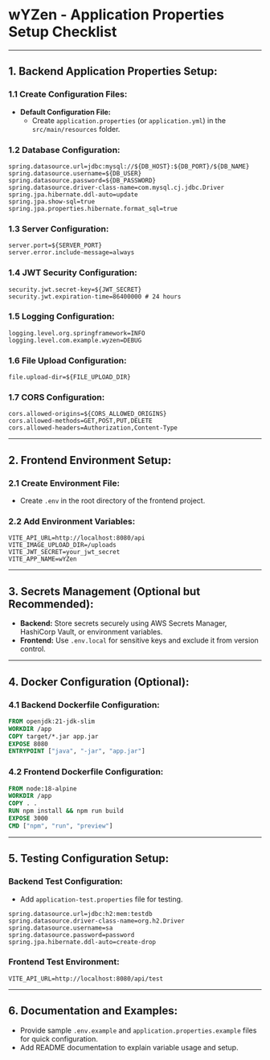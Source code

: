 # **wYZen - Application Properties Setup Checklist**

---

## **1. Backend Application Properties Setup:**

### **1.1 Create Configuration Files:**
- **Default Configuration File:**
    - Create `application.properties` (or `application.yml`) in the `src/main/resources` folder.

### **1.2 Database Configuration:**
```properties
spring.datasource.url=jdbc:mysql://${DB_HOST}:${DB_PORT}/${DB_NAME}
spring.datasource.username=${DB_USER}
spring.datasource.password=${DB_PASSWORD}
spring.datasource.driver-class-name=com.mysql.cj.jdbc.Driver
spring.jpa.hibernate.ddl-auto=update
spring.jpa.show-sql=true
spring.jpa.properties.hibernate.format_sql=true
```

### **1.3 Server Configuration:**
```properties
server.port=${SERVER_PORT}
server.error.include-message=always
```

### **1.4 JWT Security Configuration:**
```properties
security.jwt.secret-key=${JWT_SECRET}
security.jwt.expiration-time=86400000 # 24 hours
```

### **1.5 Logging Configuration:**
```properties
logging.level.org.springframework=INFO
logging.level.com.example.wyzen=DEBUG
```

### **1.6 File Upload Configuration:**
```properties
file.upload-dir=${FILE_UPLOAD_DIR}
```

### **1.7 CORS Configuration:**
```properties
cors.allowed-origins=${CORS_ALLOWED_ORIGINS}
cors.allowed-methods=GET,POST,PUT,DELETE
cors.allowed-headers=Authorization,Content-Type
```

---

## **2. Frontend Environment Setup:**

### **2.1 Create Environment File:**
- Create `.env` in the root directory of the frontend project.

### **2.2 Add Environment Variables:**
```env
VITE_API_URL=http://localhost:8080/api
VITE_IMAGE_UPLOAD_DIR=/uploads
VITE_JWT_SECRET=your_jwt_secret
VITE_APP_NAME=wYZen
```

---

## **3. Secrets Management (Optional but Recommended):**
- **Backend:** Store secrets securely using AWS Secrets Manager, HashiCorp Vault, or environment variables.
- **Frontend:** Use `.env.local` for sensitive keys and exclude it from version control.

---

## **4. Docker Configuration (Optional):**

### **4.1 Backend Dockerfile Configuration:**
```dockerfile
FROM openjdk:21-jdk-slim
WORKDIR /app
COPY target/*.jar app.jar
EXPOSE 8080
ENTRYPOINT ["java", "-jar", "app.jar"]
```

### **4.2 Frontend Dockerfile Configuration:**
```dockerfile
FROM node:18-alpine
WORKDIR /app
COPY . .
RUN npm install && npm run build
EXPOSE 3000
CMD ["npm", "run", "preview"]
```

---

## **5. Testing Configuration Setup:**

### **Backend Test Configuration:**
- Add `application-test.properties` file for testing.
```properties
spring.datasource.url=jdbc:h2:mem:testdb
spring.datasource.driver-class-name=org.h2.Driver
spring.datasource.username=sa
spring.datasource.password=password
spring.jpa.hibernate.ddl-auto=create-drop
```

### **Frontend Test Environment:**
```env
VITE_API_URL=http://localhost:8080/api/test
```

---

## **6. Documentation and Examples:**
- Provide sample `.env.example` and `application.properties.example` files for quick configuration.
- Add README documentation to explain variable usage and setup.


